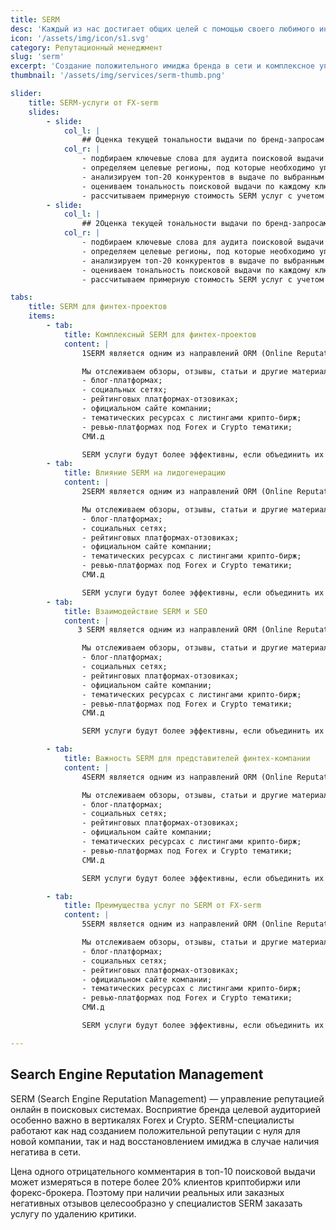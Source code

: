 ```yaml
---
title: SERM
desc: 'Каждый из нас достигает общих целей с помощью своего любимого инструмента: от разработки стратегии до пиара. Каждый из нас достигает общих целей с помощью своего любимого инструмента: от разработки стратегии до пиара. '
icon: '/assets/img/icon/s1.svg'
category: Репутационный менеджмент
slug: 'serm'
excerpt: 'Создание положительного имиджа бренда в сети и комплексное управление персональной репутацией в вертикалях Forex и Crypto'
thumbnail: '/assets/img/services/serm-thumb.png'

slider:
    title: SERM-услуги от FX-serm
    slides:
        - slide:
            col_l: |
                ## Оценка текущей тональности выдачи по бренд-запросам
            col_r: |
                - подбираем ключевые слова для аудита поисковой выдачи по брендовым запросам;
                - определяем целевые регионы, под которые необходимо управление репутацией;
                - анализируем топ-20 конкурентов в выдаче по выбранным ключевым запросам;
                - оцениваем тональность поисковой выдачи по каждому ключевому запросу и региону;
                - рассчитываем примерную стоимость SERM услуг с учетом сложности проекта и конкретных целей заказчика.
        - slide:
            col_l: |
                ## 2Оценка текущей тональности выдачи по бренд-запросам
            col_r: |
                - подбираем ключевые слова для аудита поисковой выдачи по брендовым запросам;
                - определяем целевые регионы, под которые необходимо управление репутацией;
                - анализируем топ-20 конкурентов в выдаче по выбранным ключевым запросам;
                - оцениваем тональность поисковой выдачи по каждому ключевому запросу и региону;
                - рассчитываем примерную стоимость SERM услуг с учетом сложности проекта и конкретных целей заказчика.

tabs: 
    title: SERM для финтех-проектов
    items:
        - tab: 
            title: Комплексный SERM для финтех-проектов
            content: |
                1SERM является одним из направлений ORM (Online Reputation Management). ORM включает в себя всестороннее управление репутацией в интернете, как в поисковой выдаче, так и на информационных, репутационных, обзорных ресурсах. В рамках общей стратегии по созданию положительного имиджа бренда в сети мы предоставляем услуги SERM по исправлению тональности в поисковых системах.

                Мы отслеживаем обзоры, отзывы, статьи и другие материалы на всех ресурсах, где упоминается ваш бренд:
                - блог-платформах;
                - социальных сетях;
                - рейтинговых платформах-отзовиках;
                - официальном сайте компании;
                - тематических ресурсах с листингами крипто-бирж;
                - ревью-платформах под Forex и Crypto тематики;
                СМИ.д

                SERM услуги будут более эффективны, если объединить их с другими направлениями маркетинга, такими как SEO-продвижение и контент-менеджмент. Грамотно реализованное управление репутацией в сети интернет также помогает привлекать лиды в проекты крипто- и форекс-тематики.     
        - tab: 
            title: Влияние SERM на лидогенерацию
            content: |
                2SERM является одним из направлений ORM (Online Reputation Management). ORM включает в себя всестороннее управление репутацией в интернете, как в поисковой выдаче, так и на информационных, репутационных, обзорных ресурсах. В рамках общей стратегии по созданию положительного имиджа бренда в сети мы предоставляем услуги SERM по исправлению тональности в поисковых системах.

                Мы отслеживаем обзоры, отзывы, статьи и другие материалы на всех ресурсах, где упоминается ваш бренд:
                - блог-платформах;
                - социальных сетях;
                - рейтинговых платформах-отзовиках;
                - официальном сайте компании;
                - тематических ресурсах с листингами крипто-бирж;
                - ревью-платформах под Forex и Crypto тематики;
                СМИ.д

                SERM услуги будут более эффективны, если объединить их с другими направлениями маркетинга, такими как SEO-продвижение и контент-менеджмент. Грамотно реализованное управление репутацией в сети интернет также помогает привлекать лиды в проекты крипто- и форекс-тематики.  
        - tab: 
            title: Взаимодействие SERM и SEO
            content: |
               3 SERM является одним из направлений ORM (Online Reputation Management). ORM включает в себя всестороннее управление репутацией в интернете, как в поисковой выдаче, так и на информационных, репутационных, обзорных ресурсах. В рамках общей стратегии по созданию положительного имиджа бренда в сети мы предоставляем услуги SERM по исправлению тональности в поисковых системах.

                Мы отслеживаем обзоры, отзывы, статьи и другие материалы на всех ресурсах, где упоминается ваш бренд:
                - блог-платформах;
                - социальных сетях;
                - рейтинговых платформах-отзовиках;
                - официальном сайте компании;
                - тематических ресурсах с листингами крипто-бирж;
                - ревью-платформах под Forex и Crypto тематики;
                СМИ.д

                SERM услуги будут более эффективны, если объединить их с другими направлениями маркетинга, такими как SEO-продвижение и контент-менеджмент. Грамотно реализованное управление репутацией в сети интернет также помогает привлекать лиды в проекты крипто- и форекс-тематики.  

        - tab: 
            title: Важность SERM для представителей финтех-компании
            content: |
                4SERM является одним из направлений ORM (Online Reputation Management). ORM включает в себя всестороннее управление репутацией в интернете, как в поисковой выдаче, так и на информационных, репутационных, обзорных ресурсах. В рамках общей стратегии по созданию положительного имиджа бренда в сети мы предоставляем услуги SERM по исправлению тональности в поисковых системах.

                Мы отслеживаем обзоры, отзывы, статьи и другие материалы на всех ресурсах, где упоминается ваш бренд:
                - блог-платформах;
                - социальных сетях;
                - рейтинговых платформах-отзовиках;
                - официальном сайте компании;
                - тематических ресурсах с листингами крипто-бирж;
                - ревью-платформах под Forex и Crypto тематики;
                СМИ.д

                SERM услуги будут более эффективны, если объединить их с другими направлениями маркетинга, такими как SEO-продвижение и контент-менеджмент. Грамотно реализованное управление репутацией в сети интернет также помогает привлекать лиды в проекты крипто- и форекс-тематики.  

        - tab: 
            title: Преимущества услуг по SERM от FX-serm
            content: |
                5SERM является одним из направлений ORM (Online Reputation Management). ORM включает в себя всестороннее управление репутацией в интернете, как в поисковой выдаче, так и на информационных, репутационных, обзорных ресурсах. В рамках общей стратегии по созданию положительного имиджа бренда в сети мы предоставляем услуги SERM по исправлению тональности в поисковых системах.

                Мы отслеживаем обзоры, отзывы, статьи и другие материалы на всех ресурсах, где упоминается ваш бренд:
                - блог-платформах;
                - социальных сетях;
                - рейтинговых платформах-отзовиках;
                - официальном сайте компании;
                - тематических ресурсах с листингами крипто-бирж;
                - ревью-платформах под Forex и Crypto тематики;
                СМИ.д

                SERM услуги будут более эффективны, если объединить их с другими направлениями маркетинга, такими как SEO-продвижение и контент-менеджмент. Грамотно реализованное управление репутацией в сети интернет также помогает привлекать лиды в проекты крипто- и форекс-тематики.  

---
```


## Search Engine Reputation Management

<div>

SERM (Search Engine Reputation Management) — управление репутацией онлайн в поисковых системах. Восприятие бренда целевой аудиторией особенно важно в вертикалях Forex и Crypto. SERM-специалисты работают как над созданием положительной репутации с нуля для новой компании, так и над восстановлением имиджа в случае наличия негатива в сети. 

Цена одного отрицательного комментария в топ-10 поисковой выдачи может измеряться в потере более 20% клиентов криптобиржи или форекс-брокера. Поэтому при наличии реальных или заказных негативных отзывов целесообразно у специалистов SERM заказать услугу по удалению критики.

</div>